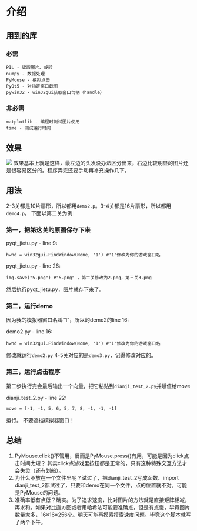# 介绍
## 用到的库
### 必需
	PIL - 读取图片、旋转
	numpy - 数据处理
	PyMouse - 模拟点击
	PyQt5 - 对指定窗口截图
	pywin32 - win32gui获取窗口句柄（handle）

### 非必需
	matplotlib - 编程时测试图片使用
	time - 测试运行时间

## 效果
<img src="https://github.com/YifangSun/my-script-tools/blob/master/HuaYuJian/XiuShanZi_python/example.png">
效果基本上就是这样，最左边的头发没办法区分出来，右边比较明显的图片还是很容易区分的。程序弄完还要手动再补充操作几下。

## 用法
2-3关都是10片扇形，所以都用`demo2.p`。3-4关都是16片扇形，所以都用`demo4.p`。
下面以第二关为例

### 第一，把第这关的原图保存下来

pyqt_jietu.py - line 9:
```
hwnd = win32gui.FindWindow(None, '1') #'1'修改为你的游戏窗口名
```
pyqt_jietu.py - line 26:
```
img.save("5.png") #"5.png" ，第二关修改为2.png，第三关3.png
```
然后执行pyqt_jietu.py，图片就存下来了。

### 第二，运行demo
因为我的模拟器窗口名叫“1”，所以的demo2的line 16:

demo2.py - line 16:
```
hwnd = win32gui.FindWindow(None, '1') #'1'修改为你的游戏窗口名
```
修改就运行`demo2.py`
4-5关对应的是`demo3.py`，记得修改对应的。
### 第三，运行点击程序
第二步执行完会最后输出一个向量，把它粘贴到`dianji_test_2.py`并赋值给move

dianji_test_2.py - line 22:
```
move = [-1, -1, 5, 6, 5, 7, 8, -1, -1, -1]
```
运行。
不要遮挡模拟器窗口！

## 总结
1. PyMouse.click()不管用，反而是PyMouse.press()有用，可能是因为click点击时间太短？
 其实click点游戏里按钮都是正常的，只有这种特殊交互方法才会失灵（还有划船）。
2. 为什么不放在一个文件里呢？试过了，把dianji_test_2写成函数、import dianji_test_2都试过了，只要和demo在同一个文件，点的位置就不对。可能是PyMouse的问题。
3. 准确率低有点低？确实。为了追求速度，比对图片的方法就是直接矩阵相减，再求和。如果对比直方图或者用哈希法可能要准确点，但是有点慢，毕竟图片数量太多，16×16=256个。明天可能再摸索摸索速度问题。毕竟这个脚本就写了两个下午。
